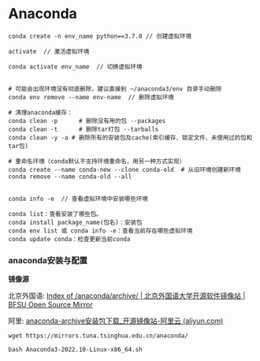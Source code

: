 # Anaconda



```shell
conda create -n env_name python==3.7.0 // 创建虚拟环境

activate  // 激活虚拟环境

conda activate env_name  // 切换虚拟环境


# 可能会出现环境没有彻底删除，建议直接到 ~/anaconda3/env 目录手动删除
conda env remove --name env-name  // 删除虚拟环境

# 清理anaconda缓存：
conda clean -p      # 删除没有用的包 --packages
conda clean -t      # 删除tar打包 --tarballs
conda clean -y -a # 删除所有的安装包及cache(索引缓存、锁定文件、未使用过的包和tar包)

# 重命名环境（conda默认不支持环境重命名，用另一种方式实现）
conda create --name conda-new --clone conda-old  # 从旧环境创建新环境
conda remove --name conda-old --all


conda info -e  // 查看虚拟环境中安装哪些环境

conda list：查看安装了哪些包。
conda install package_name(包名)：安装包
conda env list 或 conda info -e：查看当前存在哪些虚拟环境
conda update conda：检查更新当前conda
```



### anaconda安装与配置

**镜像源**

北京外国语: [Index of /anaconda/archive/ | 北京外国语大学开源软件镜像站 | BFSU Open Source Mirror](https://mirrors.bfsu.edu.cn/anaconda/archive/?C=M&O=D)

阿里: [anaconda-archive安装包下载_开源镜像站-阿里云 (aliyun.com)](https://mirrors.aliyun.com/anaconda/archive/?spm=a2c6h.25603864.0.0.1f024eb9sBVnQc)

```shel
wget https://mirrors.tuna.tsinghua.edu.cn/anaconda/

bash Anaconda3-2022.10-Linux-x86_64.sh
```


